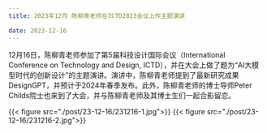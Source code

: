 ```yaml
---
title: 2023年12月 陈柳青老师在ICTD2023会议上作主题演讲

date: 2023-12-16
---
```



<!--more-->
12月16日，陈柳青老师参加了第5届科技设计国际会议（International Conference on Technology and Design, ICTD），并在大会上做了题为“AI大模型时代的创新设计”的主题演讲。演讲中，陈柳青老师提到了最新研究成果DesignGPT，并预计于2024年春季发布。此外，陈柳青老师的博士导师Peter Childs院士也来到了大会，并与陈柳青老师及其博士生们一起合影留恋。

{{< figure src="./post/23-12-16/231216-1.jpg">}}
{{< figure src="./post/23-12-16/231216-2.jpg">}}
